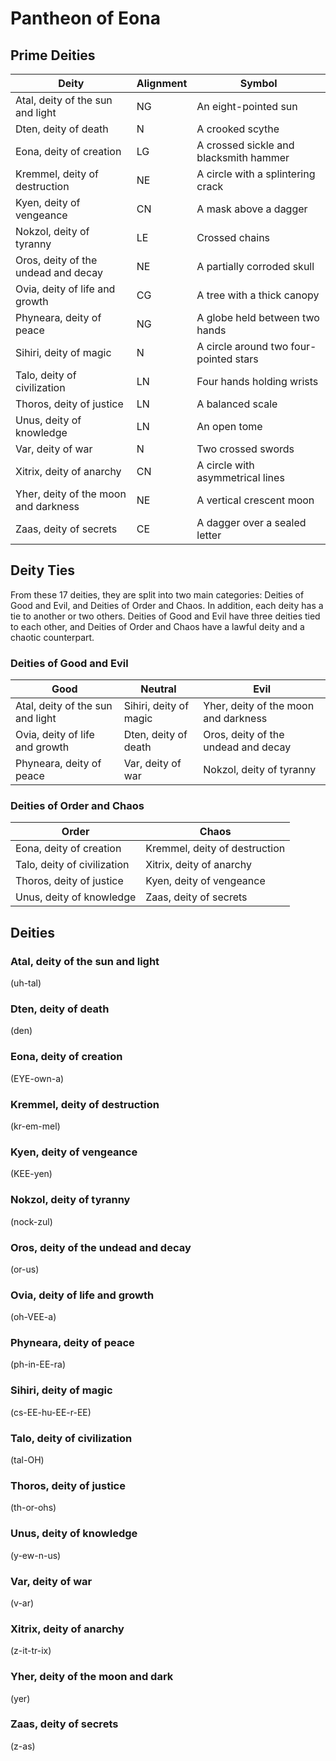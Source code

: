 # Pantheon of Eona
## Prime Deities

Deity | Alignment | Symbol
----- | --------- | ------
Atal, deity of the sun and light | NG | An eight-pointed sun
Dten, deity of death | N | A crooked scythe
Eona, deity of creation | LG | A crossed sickle and blacksmith hammer
Kremmel, deity of destruction | NE | A circle with a splintering crack
Kyen, deity of vengeance | CN | A mask above a dagger
Nokzol, deity of tyranny | LE | Crossed chains
Oros, deity of the undead and decay | NE | A partially corroded skull 
Ovia, deity of life and growth | CG | A tree with a thick canopy
Phyneara, deity of peace | NG | A globe held between two hands
Sihiri, deity of magic | N | A circle around two four-pointed stars
Talo, deity of civilization | LN | Four hands holding wrists
Thoros, deity of justice | LN | A balanced scale
Unus, deity of knowledge | LN | An open tome
Var, deity of war | N | Two crossed swords
Xitrix, deity of anarchy | CN | A circle with asymmetrical lines
Yher, deity of the moon and darkness | NE | A vertical crescent moon
Zaas, deity of secrets | CE | A dagger over a sealed letter

## Deity Ties
From these 17 deities, they are split into two main categories: Deities of Good and Evil, and Deities of Order and Chaos. In addition, each deity has a tie to another or two others. Deities of Good and Evil have three deities tied to each other, and Deities of Order and Chaos have a lawful deity and a chaotic counterpart. 

### Deities of Good and Evil
Good | Neutral | Evil
---- | ------- | ----
Atal, deity of the sun and light | Sihiri, deity of magic | Yher, deity of the moon and darkness
Ovia, deity of life and growth | Dten, deity of death | Oros, deity of the undead and decay
Phyneara, deity of peace | Var, deity of war | Nokzol, deity of tyranny

### Deities of Order and Chaos
Order | Chaos
----- | -----
Eona, deity of creation | Kremmel, deity of destruction
Talo, deity of civilization | Xitrix, deity of anarchy
Thoros, deity of justice | Kyen, deity of vengeance
Unus, deity of knowledge | Zaas, deity of secrets

## Deities
### Atal, deity of the sun and light
(uh-tal)

### Dten, deity of death
(den)

### Eona, deity of creation
(EYE-own-a)

### Kremmel, deity of destruction
(kr-em-mel)

### Kyen, deity of vengeance
(KEE-yen)

### Nokzol, deity of tyranny
(nock-zul)

### Oros, deity of the undead and decay
(or-us)

### Ovia, deity of life and growth
(oh-VEE-a)

### Phyneara, deity of peace
(ph-in-EE-ra)

### Sihiri, deity of magic
(cs-EE-hu-EE-r-EE)

### Talo, deity of civilization
(tal-OH)

### Thoros, deity of justice
(th-or-ohs)

### Unus, deity of knowledge
(y-ew-n-us)

### Var, deity of war
(v-ar)

### Xitrix, deity of anarchy
(z-it-tr-ix)

### Yher, deity of the moon and dark
(yer)

### Zaas, deity of secrets
(z-as)
